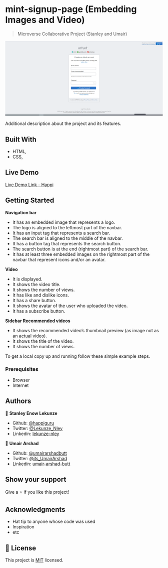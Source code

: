 
# mint-signup-page (Embedding Images and Video)

> Microverse Collaborative Project (Stanley and Umair)

![screenshot](img/signup.PNG)

Additional description about the project and its features.

## Built With

- HTML,
- CSS,

## Live Demo

[Live Demo Link - Happi](https://happiguru.github.io/Youtube_Home_Page/)
<!-- [Live Demo Link - Umair](https://umairarshadbutt.github.io/Youtube_Home_Page/) -->


## Getting Started

**Navigation bar**
- It has an embedded image that represents a logo.
- The logo is aligned to the leftmost part of the navbar.
- It has an input tag that represents a search bar.
- The search bar is aligned to the middle of the navbar.
- It has a button tag that represents the search button.
- The search button is at the end (rightmost part) of the search bar.
- It has at least three embedded images on the rightmost part of the navbar that represent icons and/or an avatar.


**Video**
- It is displayed.
- It shows the video title.
- It shows the number of views.
- It has like and dislike icons.
- It has a share button.
- It shows the avatar of the user who uploaded the video.
- It has a subscribe button.

**Sidebar Recommended videos**
- It shows the recommended video’s thumbnail preview (as image not as an actual video).
- It shows the title of the video.
- It shows the number of views.

To get a local copy up and running follow these simple example steps.

### Prerequisites

- Browser
- Internet




## Authors

👤 **Stanley Enow Lekunze**

- Github: [@happiguru](https://github.com/happiguru)
- Twitter: [@Lekunze_Nley](https://twitter.com/Lekunze_Nley)
- Linkedin: [lekunze-nley](https://www.linkedin.com/in/lekunze-nley/)

👤 **Umair Arshad**

- Github: [@umairarshadbutt](https://github.com/umairarshadbutt)
- Twitter: [@its_UmairArshad](https://twitter.com/its_UmairArshad)
- Linkedin: [umair-arshad-butt](https://www.linkedin.com/in/umair-arshad-butt/)



## Show your support

Give a ⭐️ if you like this project!

## Acknowledgments

- Hat tip to anyone whose code was used
- Inspiration
- etc

## 📝 License

This project is [MIT](LICENSE) licensed.